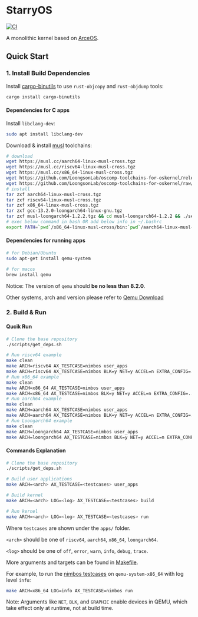 # StarryOS

[![CI](https://github.com/arceos-org/starry-next/actions/workflows/ci.yml/badge.svg?branch=main)](https://github.com/arceos-org/starry-next/actions/workflows/ci.yml)

A monolithic kernel based on [ArceOS](https://github.com/arceos-org/arceos).

## Quick Start

### 1. Install Build Dependencies

Install [cargo-binutils](https://github.com/rust-embedded/cargo-binutils) to use `rust-objcopy` and `rust-objdump` tools:

```bash
cargo install cargo-binutils
```

#### Dependencies for C apps

Install `libclang-dev`:

```bash
sudo apt install libclang-dev
```

Download & install [musl](https://musl.cc) toolchains:

```bash
# download
wget https://musl.cc/aarch64-linux-musl-cross.tgz
wget https://musl.cc/riscv64-linux-musl-cross.tgz
wget https://musl.cc/x86_64-linux-musl-cross.tgz
wget https://github.com/LoongsonLab/oscomp-toolchains-for-oskernel/releases/download/gcc-13.2.0-loongarch64/gcc-13.2.0-loongarch64-linux-gnu.tgz
wget https://github.com/LoongsonLab/oscomp-toolchains-for-oskernel/raw/refs/heads/main/musl-loongarch64-1.2.2.tgz
# install
tar zxf aarch64-linux-musl-cross.tgz
tar zxf riscv64-linux-musl-cross.tgz
tar zxf x86_64-linux-musl-cross.tgz
tar zxf gcc-13.2.0-loongarch64-linux-gnu.tgz
tar zxf musl-loongarch64-1.2.2.tgz && cd musl-loongarch64-1.2.2 && ./setup && cd ..
# exec below command in bash OR add below info in ~/.bashrc
export PATH=`pwd`/x86_64-linux-musl-cross/bin:`pwd`/aarch64-linux-musl-cross/bin:`pwd`/riscv64-linux-musl-cross/bin:`pwd`/gcc-13.2.0-loongarch64-linux-gnu/bin:`pwd`/musl-loongarch64-1.2.2/bin:$PATH
```

#### Dependencies for running apps

```bash
# for Debian/Ubuntu
sudo apt-get install qemu-system
```

```bash
# for macos
brew install qemu
```

Notice: The version of `qemu` should **be no less than 8.2.0**.

Other systems, arch and version please refer to [Qemu Download](https://www.qemu.org/download/#linux)

### 2. Build & Run

#### Qucik Run

```bash
# Clone the base repository
./scripts/get_deps.sh

# Run riscv64 example
make clean
make ARCH=riscv64 AX_TESTCASE=nimbos user_apps
make ARCH=riscv64 AX_TESTCASE=nimbos BLK=y NET=y ACCEL=n EXTRA_CONFIG=../configs/riscv64.toml FEATURES=fp_simd run
# Run x86_64 example
make clean
make ARCH=x86_64 AX_TESTCASE=nimbos user_apps
make ARCH=x86_64 AX_TESTCASE=nimbos BLK=y NET=y ACCEL=n EXTRA_CONFIG=../configs/x86_64.toml FEATURES=fp_simd run
# Run aarch64 example
make clean
make ARCH=aarch64 AX_TESTCASE=nimbos user_apps
make ARCH=aarch64 AX_TESTCASE=nimbos BLK=y NET=y ACCEL=n EXTRA_CONFIG=../configs/aarch64.toml FEATURES=fp_simd run
# Run Loongarch64 example
make clean
make ARCH=loongarch64 AX_TESTCASE=nimbos user_apps
make ARCH=loongarch64 AX_TESTCASE=nimbos BLK=y NET=y ACCEL=n EXTRA_CONFIG=../configs/loongarch64.toml FEATURES=fp_simd run
```

#### Commands Explanation

```bash
# Clone the base repository
./scripts/get_deps.sh

# Build user applications
make ARCH=<arch> AX_TESTCASE=<testcases> user_apps

# Build kernel
make ARCH=<arch> LOG=<log> AX_TESTCASE=<testcases> build

# Run kernel
make ARCH=<arch> LOG=<log> AX_TESTCASE=<testcases> run
```

Where `testcases` are shown under the `apps/` folder.

`<arch>` should be one of `riscv64`, `aarch64`, `x86_64`, `loongarch64`.

`<log>` should be one of `off`, `error`, `warn`, `info`, `debug`, `trace`.

More arguments and targets can be found in [Makefile](./Makefile).

For example, to run the [nimbos testcases](apps/nimbos/) on `qemu-system-x86_64` with log level `info`:

```bash
make ARCH=x86_64 LOG=info AX_TESTCASE=nimbos run
```

Note: Arguments like `NET`, `BLK`, and `GRAPHIC` enable devices in QEMU, which take effect only at runtime, not at build time.
